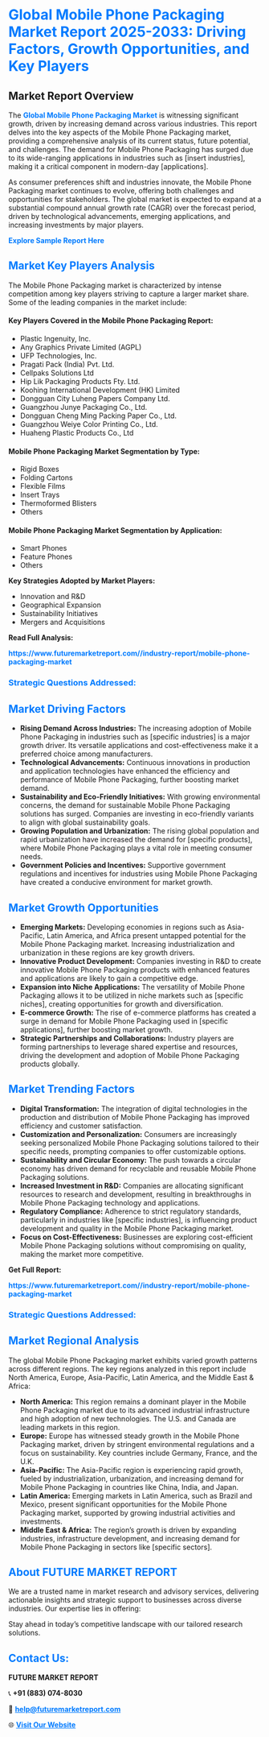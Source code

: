 <h1 style="color: #007BFF;">Global Mobile Phone Packaging Market Report 2025-2033: Driving Factors, Growth Opportunities, and Key Players</h1>

<section id="overview">
<h2>Market Report Overview</h2>
<p>The <a href="https://www.futuremarketreport.com//industry-report/mobile-phone-packaging-market" style="color: #007BFF; text-decoration: none;"><strong>Global Mobile Phone Packaging Market</strong></a> is witnessing significant growth, driven by increasing demand across various industries. This report delves into the key aspects of the Mobile Phone Packaging market, providing a comprehensive analysis of its current status, future potential, and challenges. The demand for Mobile Phone Packaging has surged due to its wide-ranging applications in industries such as [insert industries], making it a critical component in modern-day [applications].</p>
<p>As consumer preferences shift and industries innovate, the Mobile Phone Packaging market continues to evolve, offering both challenges and opportunities for stakeholders. The global market is expected to expand at a substantial compound annual growth rate (CAGR) over the forecast period, driven by technological advancements, emerging applications, and increasing investments by major players.</p>
</section>

<section id="overview">
<p><a href="https://www.futuremarketreport.com//request-sample/reportId=88245" style="color: #007BFF; text-decoration: none;"><strong>Explore Sample Report Here</strong></a></p>
</section>

<section id="key-players">
<h2 style="color: #007BFF;">Market Key Players Analysis</h2>
<p>The Mobile Phone Packaging market is characterized by intense competition among key players striving to capture a larger market share. Some of the leading companies in the market include:</p>
<h4>Key Players Covered in the Mobile Phone Packaging Report:</h4>
<ul><li>Plastic Ingenuity, Inc.</li><li>Any Graphics Private Limited (AGPL)</li><li>UFP Technologies, Inc.</li><li>Pragati Pack (India) Pvt. Ltd.</li><li>Cellpaks Solutions Ltd</li><li>Hip Lik Packaging Products Fty. Ltd.</li><li>Koohing International Development (HK) Limited</li><li>Dongguan City Luheng Papers Company Ltd.</li><li>Guangzhou Junye Packaging Co., Ltd.</li><li>Dongguan Cheng Ming Packing Paper Co., Ltd.</li><li>Guangzhou Weiye Color Printing Co., Ltd.</li><li>Huaheng Plastic Products Co., Ltd</li></ul>
<h4>Mobile Phone Packaging Market Segmentation by Type:</h4>
<ul><li>Rigid Boxes</li><li>Folding Cartons</li><li>Flexible Films</li><li>Insert Trays</li><li>Thermoformed Blisters</li><li>Others</li></ul>

<h4>Mobile Phone Packaging Market Segmentation by Application:</h4>
<ul><li>Smart Phones</li><li>Feature Phones</li><li>Others</li></ul>
<p><strong>Key Strategies Adopted by Market Players:</strong></p>
<ul>
<li>Innovation and R&D</li>
<li>Geographical Expansion</li>
<li>Sustainability Initiatives</li>
<li>Mergers and Acquisitions</li>
</ul>
</section>

<section>
<p><strong>Read Full Analysis: </strong></p><a href="https://www.futuremarketreport.com//industry-report/mobile-phone-packaging-market" style="color: #007BFF; text-decoration: none;"><strong>https://www.futuremarketreport.com//industry-report/mobile-phone-packaging-market</strong></a>
<h3 style="color: #007BFF;">Strategic Questions Addressed:</h3>
</section>

<section id="driving-factors">
<h2 style="color: #007BFF;">Market Driving Factors</h2>
<ul>
<li><strong>Rising Demand Across Industries:</strong> The increasing adoption of Mobile Phone Packaging in industries such as [specific industries] is a major growth driver. Its versatile applications and cost-effectiveness make it a preferred choice among manufacturers.</li>
<li><strong>Technological Advancements:</strong> Continuous innovations in production and application technologies have enhanced the efficiency and performance of Mobile Phone Packaging, further boosting market demand.</li>
<li><strong>Sustainability and Eco-Friendly Initiatives:</strong> With growing environmental concerns, the demand for sustainable Mobile Phone Packaging solutions has surged. Companies are investing in eco-friendly variants to align with global sustainability goals.</li>
<li><strong>Growing Population and Urbanization:</strong> The rising global population and rapid urbanization have increased the demand for [specific products], where Mobile Phone Packaging plays a vital role in meeting consumer needs.</li>
<li><strong>Government Policies and Incentives:</strong> Supportive government regulations and incentives for industries using Mobile Phone Packaging have created a conducive environment for market growth.</li>
</ul>
</section>

<section id="growth-opportunities">
<h2 style="color: #007BFF;">Market Growth Opportunities</h2>
<ul>
<li><strong>Emerging Markets:</strong> Developing economies in regions such as Asia-Pacific, Latin America, and Africa present untapped potential for the Mobile Phone Packaging market. Increasing industrialization and urbanization in these regions are key growth drivers.</li>
<li><strong>Innovative Product Development:</strong> Companies investing in R&D to create innovative Mobile Phone Packaging products with enhanced features and applications are likely to gain a competitive edge.</li>
<li><strong>Expansion into Niche Applications:</strong> The versatility of Mobile Phone Packaging allows it to be utilized in niche markets such as [specific niches], creating opportunities for growth and diversification.</li>
<li><strong>E-commerce Growth:</strong> The rise of e-commerce platforms has created a surge in demand for Mobile Phone Packaging used in [specific applications], further boosting market growth.</li>
<li><strong>Strategic Partnerships and Collaborations:</strong> Industry players are forming partnerships to leverage shared expertise and resources, driving the development and adoption of Mobile Phone Packaging products globally.</li>
</ul>
</section>

<section id="trending-factors">
<h2 style="color: #007BFF;">Market Trending Factors</h2>
<ul>
<li><strong>Digital Transformation:</strong> The integration of digital technologies in the production and distribution of Mobile Phone Packaging has improved efficiency and customer satisfaction.</li>
<li><strong>Customization and Personalization:</strong> Consumers are increasingly seeking personalized Mobile Phone Packaging solutions tailored to their specific needs, prompting companies to offer customizable options.</li>
<li><strong>Sustainability and Circular Economy:</strong> The push towards a circular economy has driven demand for recyclable and reusable Mobile Phone Packaging solutions.</li>
<li><strong>Increased Investment in R&D:</strong> Companies are allocating significant resources to research and development, resulting in breakthroughs in Mobile Phone Packaging technology and applications.</li>
<li><strong>Regulatory Compliance:</strong> Adherence to strict regulatory standards, particularly in industries like [specific industries], is influencing product development and quality in the Mobile Phone Packaging market.</li>
<li><strong>Focus on Cost-Effectiveness:</strong> Businesses are exploring cost-efficient Mobile Phone Packaging solutions without compromising on quality, making the market more competitive.</li>
</ul>
</section>

<section>
<p><strong>Get Full Report: </strong></p><a href="https://www.futuremarketreport.com//industry-report/mobile-phone-packaging-market" style="color: #007BFF; text-decoration: none;"><strong>https://www.futuremarketreport.com//industry-report/mobile-phone-packaging-market</strong></a>
<h3 style="color: #007BFF;">Strategic Questions Addressed:</h3>
</section>


<section id="regional-analysis">
<h2 style="color: #007BFF;">Market Regional Analysis</h2>
<p>The global Mobile Phone Packaging market exhibits varied growth patterns across different regions. The key regions analyzed in this report include North America, Europe, Asia-Pacific, Latin America, and the Middle East & Africa:</p>
<ul>
<li><strong>North America:</strong> This region remains a dominant player in the Mobile Phone Packaging market due to its advanced industrial infrastructure and high adoption of new technologies. The U.S. and Canada are leading markets in this region.</li>
<li><strong>Europe:</strong> Europe has witnessed steady growth in the Mobile Phone Packaging market, driven by stringent environmental regulations and a focus on sustainability. Key countries include Germany, France, and the U.K.</li>
<li><strong>Asia-Pacific:</strong> The Asia-Pacific region is experiencing rapid growth, fueled by industrialization, urbanization, and increasing demand for Mobile Phone Packaging in countries like China, India, and Japan.</li>
<li><strong>Latin America:</strong> Emerging markets in Latin America, such as Brazil and Mexico, present significant opportunities for the Mobile Phone Packaging market, supported by growing industrial activities and investments.</li>
<li><strong>Middle East & Africa:</strong> The region’s growth is driven by expanding industries, infrastructure development, and increasing demand for Mobile Phone Packaging in sectors like [specific sectors].</li>
</ul>
</section>

<footer>
<h2 style="color: #007BFF;">About FUTURE MARKET REPORT</h2>
<p>We are a trusted name in market research and advisory services, delivering actionable insights and strategic support to businesses across diverse industries. Our expertise lies in offering:</p>

<p>Stay ahead in today’s competitive landscape with our tailored research solutions.</p>

<h2 style="color: #007BFF;">Contact Us:</h2>
<p><strong>FUTURE MARKET REPORT</strong></p>
<p>📞 <strong>+91 (883) 074-8030</strong></p>
<p>📧 <strong><a href="mailto:help@futuremarketreport.com" style="color: #007BFF;">help@futuremarketreport.com</a></strong></p>
<p>🌐 <strong><a href="https://www.futuremarketreport.com/" style="color: #007BFF;">Visit Our Website</a></strong></p>
</footer>